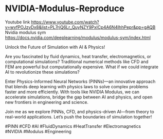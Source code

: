 # NVIDIA-Modulus-Reproduce
Youtube link
https://www.youtube.com/watch?v=wvfPOJzvDx8&list=PL7rjQ6Lr_QuyNZY9PxICp4A6N4IhhPepr&pp=gAQB
Nvidia modulus sym
https://docs.nvidia.com/deeplearning/modulus/modulus-sym/index.html

Unlock the Future of Simulation with AI & Physics!

Are you fascinated by fluid dynamics, heat transfer, electromagnetics, or computational simulations? Traditional numerical methods like CFD and FEM are powerful but computationally expensive. What if we could integrate AI to revolutionize these simulations?

Enter Physics-Informed Neural Networks (PINNs)—an innovative approach that blends deep learning with physics laws to solve complex problems faster and more efficiently. With tools like NVIDIA Modulus, we can accelerate simulations, bridge the gap between AI and physics, and open new frontiers in engineering and science.

Join me as we explore PINNs, CFD, and physics-driven AI—from theory to real-world applications. Let’s push the boundaries of simulation together!

#PINN #CFD #AI #FluidDynamics #HeatTransfer #Electromagnetics #NVIDIA #Modulus #Engineering
